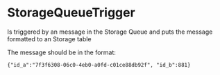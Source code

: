 # StorageQueueTrigger

Is triggered by an message in the Storage Queue and puts the message formatted to an Storage table

The message should be in the format:

    {"id_a":"7f3f6308-06c0-4eb0-a0fd-c01ce88db92f", "id_b":881}

